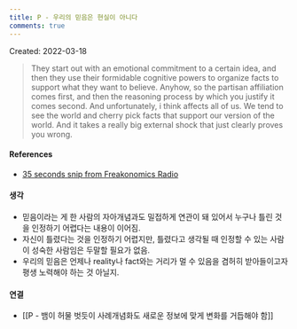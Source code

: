 ```yaml
---
title: P - 우리의 믿음은 현실이 아니다
comments: true
---
```


Created: 2022-03-18

>They start out with an emotional commitment to a certain idea, and then they use their formidable cognitive powers to organize facts to support what they want to believe. Anyhow, so the partisan affiliation comes first, and then the reasoning process by which you justify it comes second. And unfortunately, i think affects all of us. We tend to see the world and cherry pick facts that support our version of the world. And it takes a really big external shock that just clearly proves you wrong.

#### References
- [35 seconds snip from Freakonomics Radio](https://share.snipd.com/snip/b66be139-d5e2-47cb-ba43-45a12a34fe70)

#### 생각
- 믿음이라는 게 한 사람의 자아개념과도 밀접하게 연관이 돼 있어서 누구나 틀린 것을 인정하기 어렵다는 내용이 이어짐. 
- 자신이 틀렸다는 것을 인정하기 어렵지만, 틀렸다고 생각될 때 인정할 수 있는 사람이 성숙한 사람임은 두말할 필요가 없음.
- 우리의 믿음은 언제나 reality나 fact와는 거리가 멀 수 있음을 겸허히 받아들이고자 평생 노력해야 하는 것 아닐지.

#### 연결
- [[P - 뱀이 허물 벗듯이 사례개념화도 새로운 정보에 맞게 변화를 거듭해야 함]]